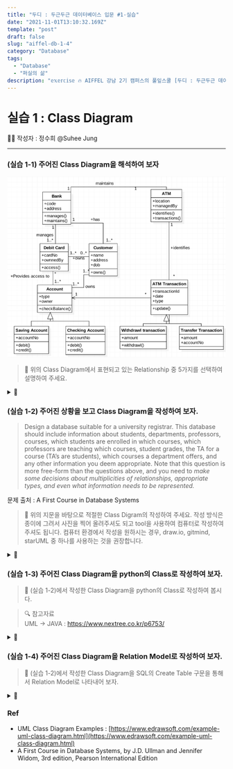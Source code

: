 ```yaml
---
title: "두디 : 두근두근 데이터베이스 입문 #1-실습"
date: "2021-11-01T13:10:32.169Z"
template: "post"
draft: false
slug: "aiffel-db-1-4"
category: "Database"
tags:
  - "Database"
  - "퍼실의 삶"
description: "𝕖𝕩𝕖𝕣𝕔𝕚𝕤𝕖 🔥 AIFFEL 강남 2기 캠퍼스의 풀잎스쿨 [두디 : 두근두근 데이터베이스 입문]에서 사용된 자료입니다."
---
```


# 실습 1 : Class Diagram

👩‍💻 작성자 : 정수희 @Suhee Jung<br>

---

### (실습 1-1) 주어진 Class Diagram을 해석하여 보자
![Untitled](./assets/01-4-1.png)

> 👀 위의 Class Diagram에서 표현되고 있는 Relationship 중 5가지를 선택하여 설명하여 주세요.

<details><summary>🧐</summary>
<p>

 ![Untitled](./assets/01-4-2.png)

1. ATM과 Bank는 `maintains` 관계가 있고, 서로에게 유일합니다.
    - Bank는 ATM을 유지하며, 하나의 은행은 하나의 ATM을 보유하고 있습니다.
    - 현실세계에는 있을 수 없는 일이네요🤔

2. ATM과 ATM Transaction은 `identifies` 관계를 가집니다. 이때, ATM Transaction은 하나의 ATM과 `identifies` 관계를 가지며, ATM은 다수(0~many)의 ATM Transaction과 `identifies` 관계를 가집니다.
    - ATM과 ATM Transaction(ATM에서 발생한 거래)는 서로를 식별할 수 있습니다.
    - ATM에서는 다수의 거래가 발생할 수 있고, 거래에는 오직 하나의 ATM이 관여합니다.

 3. Withdrawl transaction과 Transfer Transaction은 ATM Transaction의 한 종류입니다.
    - 거래의 종류에는 출금과 송금이 있습니다.

4. ATM Transaction은 하나의 Account를 참조합니다.
    - ATM에서 한번의 거래는 하나의 계좌에 대해서만 발생합니다.

5. Saving Account와 Checking Account은 Account의 한 종류입니다.
    - 계좌의 종류에는 Saving Account와 Checking Account가 있습니다.
    - [https://blog.naver.com/jaypomfret1/220391596590](https://blog.naver.com/jaypomfret1/220391596590)

6. Account와 Customer는 `owns` 관계를 맺고 있으며 서로를 다수 참조할 수 있습니다.
    - 한 명의 고객은 하나 이상의 계좌를 가질 수 있습니다.
    - 계좌를 개설해야만 고객이라 할 수 있습니다.
    - 하나의 계좌를 여러명의 고객에 의해 소유될 수 있습니다. 공동명의 계좌를 의미하는 듯 합니다🤔

7. Debit Card와 Customer는 `owns` 관계를 맺고 있습니다. Debit Card는 `owns` 관계를 가지는 Customer가 없을 수도 있고 다수일 수도 있습니다. Customer는 `owns` 관계에 있는 Debit Card가 하나 이상입니다.
    - 한명의 고객은 하나 이상의 직불카드를 가집니다.
    - 직불카드는 소유자가 있을 수도 있고 다수일 수도 있습니다. 주인없는 카드가 있을 수 있다는 의미인데, 설계가 잘못된 것이지 않을까 합니다🤔

8. Debit Card와 Account는 `provides access to` 관계에 있습니다. Debit Card는 `provides access to` 관계를 가지는 Account를 하나 이상가지고, Account는 `provides access to` 관계를 가지는 Debit Card가 없을 수도 있고 다수일 수도 있습니다.
    - 직불카드를 이용하면 계좌에 접근할 수 있습니다.
    - 계좌는 연결된 직불카드가 없을 수도 있고 다수일 수도 있습니다.
    - 직불카드는 연결된 계좌가 하나 이상입니다. 이것도 좀 이상하네요🤔

9. Bank와 Customer는 `has` 관계에 있습니다. Bank는 하나 이상의 Customer과 `has` 관계를 가지고, Customer는 하나의 Bank와 `has` 관계를 가집니다.
    - Bank는 한명 이상의 고객을 유치하고 있습니다.
    - 고객은 하나의 은행만을 이용합니다. 고객 충성도가 매우 높은 세계관 입니다🤔

10. Bank와 Debit Card는 `manages` 관계에 있습니다. Bank는 하나 이상의 Debit Card와 `manages` 관계에 있고, Debit Card는 하나의 Bank와 `manages` 관계에 있습니다.
    - 은행은 직불카드를 관리하며, 다수의 카드를 동시에 관리하고 있습니다.
    - 직불카드는 하나의 은행에 의해 관리되고 있습니다.
</p>
</details>


### (실습 1-2) 주어진 상황을 보고 Class Diagram을 작성하여 보자.
> Design a database suitable for a university registrar. This database should include information about students, departments, professors, courses, which students are enrolled in which courses, which professors are teaching which courses, student grades, the TA for a course (TA’s are students), which courses a department offers, and any other information you deem appropriate. Note that this question is more free-form than the questions above, and you need to *make some decisions about multiplicities of relationships, appropriate types, and even what information needs to be represented.*

문제 출처 : A First Course in Database Systems

> 👀 위의 지문을 바탕으로 적절한 Class Digram의 작성하여 주세요. 작성 방식은 종이에 그려서 사진을 찍어 올려주셔도 되고 tool을 사용하여 컴퓨터로 작성하여 주셔도 됩니다. 컴퓨터 환경에서 작성을 원하시는 경우, draw.io, gitmind, starUML 중 하나를 사용하는 것을 권장합니다.

<details><summary>🧐</summary>
<p>

1. 지문 분석
   1. 클래스
      - student
        - student grades
      - department
      - professor
      - course
   2. 관계
      - students are enrolled in which courses
        - student class와 course class 사이에는 enrolled 관계가 존재
        - multiplicity : 학생들을 코스들에 참여 → *, *
      - which professors are teaching which courses
        - professor class와 course class 사이에는 teaching 관계가 존재
        - multiplicity : 교수는 코스들을 가르침 → *, 1
      - TA for a course (TA’s are students)
        - student class와 course class 사이에 TA 관계가 존재
        - multiplicity : 하나의 강의에서는 하나의 TA가 존재 → 1, *
      - which courses a department offers
        - course class와 department class 사이에는 offer 관계가 존재
        - multiplicity : 하나의 학과에서 여러개의 강의를 제공하지만, 하나의 강의는 하나의 학과에 종속된다 → 1, *
2. 추가사항
    - class별 PK 추가
    - multiplicity에 현실성을 더하기
    - course가 폐강되지 않으려면 적어도 10명의 학생이 필요하다.
    - 학생은 입학 후 최초의 학기에 적어도 3과목을 수강해야 한다.
    - 교수는 적어도 하나의 과목을 가르친 경험이 있다.
    - 학생과 학부 사이에 `major` 관계 추가
3. 다이어그램 작성
    ![Untitled](./assets/01-4-3.png)
</p>
</details>


### (실습 1-3) 주어진 Class Diagram을 python의 Class로 작성하여 보자.
> 👀 (실습 1-2)에서 작성한 Class Diagram을 python의 Class로 작성하여 봅시다.

> 🔍 참고자료<br>
UML → JAVA : https://www.nextree.co.kr/p6753/

<details><summary>🧐</summary>
<p>

```python
# probelm_1_2_1.py
student_id_holder = 0

def create_id():
    global student_id_holder
    student_id_holder += 1
    new_id = "STD" + '0' * (4-len(str(student_id_holder))) + str(student_id_holder)
    return new_id

class Student:
    def __init__(self, id, departmentId):
        self.studentId = id
        self.grade = {} # courseId : grade
        self.major = departmentId
        self.enrolled = [] # id of course

    def enroll(self, courseId):
        self.enrolled.append(courseId)

class Department:
    def __init__(self, id):
        self.departmentId = id
        self.offering = [] # course id

    def offer(self, courseId):
        self.offering.append(courseId)

class Professor:
    def __init__(self, id):
        self.professorId = id
        self.teaching = [] # course id

    def teach(self, courseId):
        self.teaching.append(courseId)

class Course:
    def __init__(self, id, professorId, departmentId, TA):
        self.courseId = id
        self.professor = professorId
        self.department = departmentId
        self.TA = TA # student ID
        self.students = [] # student ID

    def enroll(self, studentId):
        self.students.append(studentId)

    def __str__(self):
        return (f"========== Course Info ==========\n"
                f"Course : {self.courseId},\n"
                f"Professor : {self.professor},\n"
                f"Department : {self.department},\n"
                f"TA : {self.TA},\n"
                f"Students : {self.students}")
```

```python
# problem_1_2_2.py
import problem_1_2_1 as P

dept = P.Department('D1')
students = [P.Student(P.create_id(), dept.departmentId) for i in range(10)]
prof_1 = P.Professor('P1')

database_2021_fall = P.Course('DB-2021-F',
                              prof_1.professorId,
                              dept.departmentId,
                              students[9].studentId)

for i, student in enumerate(students[:5]):
    database_2021_fall.enroll(student.studentId)
    student.enroll(database_2021_fall.courseId)

print(database_2021_fall)
# ========== Course Info ==========
# Course : DB-2021-F,
# Professor : P1,
# Department : D1,
# TA : STD0010,
# Students : ['STD0001', 'STD0002', 'STD0003', 'STD0004', 'STD0005']
```
</p>
</details>

### (실습 1-4) 주어진 Class Diagram을 Relation Model로 작성하여 보자.
> 👀 (실습 1-2)에서 작성한 Class Diagram을 SQL의 Create Table 구문을 통해서 Relation Model로 나타내어 보자.

<details><summary>🧐</summary>
<p>

#### 초안
![Untitled](./assets/01-4-3.png)

- 테이블 생성
    ```sql
    CREATE TABLE Department(
    departmentId TEXT
    );

    CREATE TABLE Student(
    studentId TEXT,
    major TEXT REFERENCES Department(departmentId)
    );

    CREATE TABLE Professor(
    professorId TEXT
    );

    CREATE TABLE Course(
    courseId TEXT
    );


    ALTER TABLE Student ADD enrolled TEXT REFERENCES Course(courseId);
    ALTER TABLE Student ADD grade TEXT;
    ALTER TABLE Department ADD offering TEXT REFERENCES Course(courseId);
    ALTER TABLE Professor ADD teaching TEXT REFERENCES Course(courseId);
    ALTER TABLE Course ADD professor TEXT REFERENCES Professor(professorId);
    ALTER TABLE Course ADD department TEXT REFERENCES Department(studentId);
    ALTER TABLE Course ADD TA TEXT REFERENCES Student(studentId);
    ALTER TABLE Course ADD students TEXT REFERENCES Student(studentId);
    ```
- 데이터 삽입
    ```sql
    INSERT INTO Student VALUES ('S001', 'CS', 'DB-2021-Fall', 'A');
    INSERT INTO Student VALUES ('S002', 'CS', 'DB-2021-Fall', 'A+');
    INSERT INTO Student VALUES ('S003', 'CS', 'DB-2021-Fall', 'B');
    INSERT INTO Student VALUES ('S004', 'CS', 'DB-2021-Fall', 'C');
    INSERT INTO Student VALUES ('S005', 'CS', 'DB-2021-Fall', 'B+');
    INSERT INTO Student VALUES ('S006', 'CS', 'DB-2021-Fall', 'F');
    INSERT INTO Student VALUES ('S001', 'CS', 'AI-2021-Fall', 'D');
    INSERT INTO Student VALUES ('S002', 'CS', 'AI-2021-Fall', 'A+');
    INSERT INTO Student VALUES ('S007', 'Math', 'AI-2021-Fall', 'B+');
    INSERT INTO Student VALUES ('S008', 'Math', 'AI-2021-Fall', 'A+');

    INSERT INTO Department VALUES ('CS', 'DB-2021-Fall');
    INSERT INTO Department VALUES ('CS', 'AI-2021-Fall');

    INSERT INTO Professor VALUES ('PROF001', 'DB-2021-Fall');
    INSERT INTO Professor VALUES ('PROF002', 'AI-2021-Fall');

    INSERT INTO Course VALUES ('DB-2021-Fall', 'PROF001', 'CS', 'S001', 'S001');
    INSERT INTO Course VALUES ('DB-2021-Fall', 'PROF001', 'CS', 'S001', 'S002');
    INSERT INTO Course VALUES ('DB-2021-Fall', 'PROF001', 'CS', 'S001', 'S003');
    INSERT INTO Course VALUES ('DB-2021-Fall', 'PROF001', 'CS', 'S001', 'S004');
    INSERT INTO Course VALUES ('DB-2021-Fall', 'PROF001', 'CS', 'S001', 'S005');
    INSERT INTO Course VALUES ('DB-2021-Fall', 'PROF001', 'CS', 'S001', 'S006');
    INSERT INTO Course VALUES ('AI-2021-Fall', 'PROF002', 'CS', 'S001', 'S001');
    INSERT INTO Course VALUES ('AI-2021-Fall', 'PROF002', 'CS', 'S001', 'S002');
    INSERT INTO Course VALUES ('AI-2021-Fall', 'PROF002', 'CS', 'S001', 'S007');
    INSERT INTO Course VALUES ('AI-2021-Fall', 'PROF002', 'CS', 'S001', 'S008');
    ```

- **문제점**
    - 테이블내의 데이터 중복이 많다.
        - Student 테이블에서 (studentId, major)가 (enrolled, grade)이 증가함에 따라 반복되고 있다.
        - Course 테이블에서 (courseId, professor, department, TA)가 (student)가 증가함에 따라 반복되고 있다.
        - 이런 문제는 데이터 타입이 collection type인 경우, 이를 표현하기 위해서는 collection type의 한 원소마다 하나의 row을 생성해야하는 것에서 기인한다.

#### 개선1 - 중복을 일으키는 collection type을 모두 분리한다
![Untitled](./assets/01-4-4.png)

- 테이블 생성
    ```sql
    CREATE TABLE Department(
    departmentId TEXT PRIMARY KEY
    );

    CREATE TABLE Student(
    studentId TEXT PRIMARY KEY,
    major TEXT REFERENCES Department(departmentId)
    );

    CREATE TABLE Professor(
    professorId TEXT PRIMARY KEY
    );

    CREATE TABLE Course(
    courseId TEXT PRIMARY KEY
    );

    CREATE TABLE Grade(
    studentId TEXT,
    courseId TEXT,
    grade TEXT,
    FOREIGN KEY(studentId) REFERENCES Student(studentId),
    FOREIGN KEY(courseId) REFERENCES Course(courseId),
    PRIMARY KEY(studentId, courseId)
    );

    CREATE TABLE Enrollment(
    studentId TEXT,
    courseId TEXT,
    FOREIGN KEY(studentId) REFERENCES Student(studentId),
    FOREIGN KEY(courseId) REFERENCES Course(courseId),
    PRIMARY KEY(studentId, courseId)
    );

    CREATE TABLE Offering(
    departmentId TEXT,
    courseId TEXT,
    FOREIGN KEY(departmentId) REFERENCES Department(departmentId),
    FOREIGN KEY(courseId) REFERENCES Course(courseId),
    PRIMARY KEY(departmentId, courseId)
    );

    CREATE TABLE Teaching(
    professorId TEXT,
    courseId TEXT,
    FOREIGN KEY(professorId) REFERENCES Professor(professorId),
    FOREIGN KEY(courseId) REFERENCES Course(courseId),
    PRIMARY KEY(professorId, courseId)
    );
    ```
- 데이터 삽입
    ```sql
    INSERT INTO Department VALUES ('CS');
    INSERT INTO Department VALUES ('Math');

    INSERT INTO Student VALUES ('S001', 'CS');
    INSERT INTO Student VALUES ('S002', 'CS');
    INSERT INTO Student VALUES ('S003', 'CS');
    INSERT INTO Student VALUES ('S004', 'CS');
    INSERT INTO Student VALUES ('S005', 'CS');
    INSERT INTO Student VALUES ('S006', 'CS');
    INSERT INTO Student VALUES ('S007', 'Math');
    INSERT INTO Student VALUES ('S008', 'Math');

    INSERT INTO Professor VALUES ('PROF001');
    INSERT INTO Professor VALUES ('PROF002');

    INSERT INTO Course VALUES ('DB-2021-Fall');
    INSERT INTO Course VALUES ('AI-2021-Fall');

    INSERT INTO Grade VALUES ('S001', 'DB-2021-Fall', 'A');
    INSERT INTO Grade VALUES ('S002', 'DB-2021-Fall', 'A+');
    INSERT INTO Grade VALUES ('S003', 'DB-2021-Fall', 'B');
    INSERT INTO Grade VALUES ('S004', 'DB-2021-Fall', 'C');
    INSERT INTO Grade VALUES ('S005', 'DB-2021-Fall', 'B+');
    INSERT INTO Grade VALUES ('S006', 'DB-2021-Fall', 'F');
    INSERT INTO Grade VALUES ('S001', 'AI-2021-Fall', 'D');
    INSERT INTO Grade VALUES ('S002', 'AI-2021-Fall', 'A+');
    INSERT INTO Grade VALUES ('S007', 'AI-2021-Fall', 'B+');
    INSERT INTO Grade VALUES ('S008', 'AI-2021-Fall', 'A+');

    INSERT INTO Enrollment VALUES ('S001', 'DB-2021-Fall');
    INSERT INTO Enrollment VALUES ('S002', 'DB-2021-Fall');
    INSERT INTO Enrollment VALUES ('S003', 'DB-2021-Fall');
    INSERT INTO Enrollment VALUES ('S004', 'DB-2021-Fall');
    INSERT INTO Enrollment VALUES ('S005', 'DB-2021-Fall');
    INSERT INTO Enrollment VALUES ('S006', 'DB-2021-Fall');
    INSERT INTO Enrollment VALUES ('S001', 'AI-2021-Fall');
    INSERT INTO Enrollment VALUES ('S002', 'AI-2021-Fall');
    INSERT INTO Enrollment VALUES ('S007', 'AI-2021-Fall');
    INSERT INTO Enrollment VALUES ('S008', 'AI-2021-Fall');

    INSERT INTO Offering VALUES ('CS', 'DB-2021-Fall');
    INSERT INTO Offering VALUES ('CS', 'AI-2021-Fall');

    INSERT INTO Teaching VALUES ('PROF001', 'DB-2021-Fall');
    INSERT INTO Teaching VALUES ('PROF002', 'AI-2021-Fall');
    ```

- **문제점**
    - 테이블간의 데이터 중복이 많다.
    - 테이블의 수가 과도하게 많다.
    - 너무 많은 decomposition이 일어났다.
    - 개선안 : class의 수를 줄이고 relationship을 개선한다.
        - Offering(departmentId, courseId) + Teaching(professorId, courseId) + Course(courseId)는 (departmentId, courseId, professorId, TA)로 표현이 가능하다.
        - Grade(courseId, studentId, grade) + Enrollment(courseId, studentId)는 (courseId, studentId, grade)로 표현 가능하다.

#### 개선2 - relationship을 개선하고 불필요한 중복을 제거한다
![Untitled](./assets/01-4-5.png)

- 테이블 생성
    ```sql
    CREATE table Department(
    departmentId TEXT PRIMARY KEY
    );

    CREATE TABLE Student(
    studentId TEXT PRIMARY KEY,
    major TEXT REFERENCES Department(departmentId)
    );

    CREATE TABLE Professor(
    professorId TEXT PRIMARY KEY
    );

    CREATE TABLE Course(
    courseId TEXT PRIMARY KEY,
    TA TEXT REFERENCES Student(studentId),
    department TEXT REFERENCES Department(departmentId),
    professor TEXT REFERENCES Professor(professorId)
    );

    CREATE TABLE Enrollment(
    studentId TEXT,
    courseId TEXT,
    grade TEXT,
    FOREIGN KEY(studentId) REFERENCES Student(studentId),
    FOREIGN KEY(courseId) REFERENCES Course(courseId),
    PRIMARY KEY(studentId, courseId)
    );
    ```
- 데이터 삽입
    ```sql
    INSERT INTO Department VALUES ('CS');
    INSERT INTO Department VALUES ('Math');

    INSERT INTO Student VALUES ('S001', 'CS');
    INSERT INTO Student VALUES ('S002', 'CS');
    INSERT INTO Student VALUES ('S003', 'CS');
    INSERT INTO Student VALUES ('S004', 'CS');
    INSERT INTO Student VALUES ('S005', 'CS');
    INSERT INTO Student VALUES ('S006', 'CS');
    INSERT INTO Student VALUES ('S007', 'Math');
    INSERT INTO Student VALUES ('S008', 'Math');

    INSERT INTO Professor VALUES ('PROF001');
    INSERT INTO Professor VALUES ('PROF002');

    INSERT INTO Course VALUES ('DB-2021-Fall', 'S001', 'CS', 'PROF001');
    INSERT INTO Course VALUES ('AI-2021-Fall', 'S001', 'CS', 'PRPR002');

    INSERT INTO Enrollment VALUES ('S001', 'DB-2021-Fall', 'A');
    INSERT INTO Enrollment VALUES ('S002', 'DB-2021-Fall', 'A+');
    INSERT INTO Enrollment VALUES ('S003', 'DB-2021-Fall', 'B');
    INSERT INTO Enrollment VALUES ('S004', 'DB-2021-Fall', 'C');
    INSERT INTO Enrollment VALUES ('S005', 'DB-2021-Fall', 'B+');
    INSERT INTO Enrollment VALUES ('S006', 'DB-2021-Fall', 'F');
    INSERT INTO Enrollment VALUES ('S001', 'AI-2021-Fall', 'D');
    INSERT INTO Enrollment VALUES ('S002', 'AI-2021-Fall', 'A+');
    INSERT INTO Enrollment VALUES ('S007', 'AI-2021-Fall', 'B+');
    INSERT INTO Enrollment VALUES ('S008', 'AI-2021-Fall', 'A+');
    ```

</p>
</details>

### Ref
- UML Class Diagram Examples : [https://www.edrawsoft.com/example-uml-class-diagram.html](https://www.edrawsoft.com/example-uml-class-diagram.html)
- A First Course in Database Systems, by J.D. Ullman and Jennifer Widom, 3rd edition, Pearson International Edition

<br>
<br>
<br>